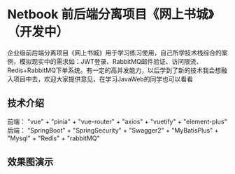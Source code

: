 # Netbook 前后端分离项目《网上书城》（开发中）
企业级前后端分离项目《网上书城》用于学习练习使用，自己所学技术栈综合的案例，模拟现实中的需求如：JWT登录、RabbitMQ邮件验证、访问限流、Redis+RabbitMQ下单系统。有一定的高并发能力，以后学到了新的技术我会想融入项目中去，欢迎大家提供意见，在学习JavaWeb的同学也可以看看
## 技术介绍
前端： "vue" + "pinia" + "vue-router" + "axios" + "vuetify" + "element-plus"
后端： "SpringBoot" + "SpringSecurity" + "Swagger2" + "MyBatisPlus" + "Mysql" + "Redis" + "rabbitMQ"
## 效果图演示


